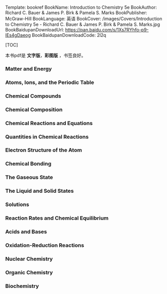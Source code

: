 Template: bookref
BookName: Introduction to Chemistry 5e
BookAuthor: Richard C. Bauer & James P. Birk & Pamela S. Marks
BookPublisher: McGraw-Hill
BookLanguage: 英语
BookCover: /images/Covers/Introduction to Chemistry 5e - Richard C. Bauer & James P. Birk & Pamela S. Marks.jpg
BookBaidupanDownloadUrl: https://pan.baidu.com/s/1Xs7RYhfo-p9-IEs4gDaeog 
BookBaidupanDownloadCode: 2l2q

[TOC]

本书pdf是 **文字版**，**彩图版** ，书签良好。

### Matter and Energy 
### Atoms, Ions, and the Periodic Table 
### Chemical Compounds
### Chemical Composition 
### Chemical Reactions and Equations 
### Quantities in Chemical Reactions 
### Electron Structure of the Atom 
### Chemical Bonding 
### The Gaseous State 
### The Liquid and Solid States 
### Solutions 
### Reaction Rates and Chemical Equilibrium 
### Acids and Bases 
### Oxidation-Reduction Reactions
### Nuclear Chemistry 
### Organic Chemistry 
### Biochemistry